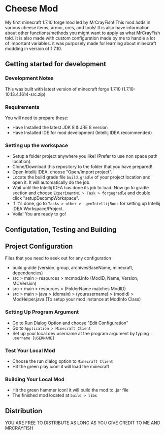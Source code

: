 # Cheese Mod
My first minecraft 1.7.10 forge mod led by MrCrayFish! This mod adds in various cheese items, armor, ores, and tools! It is also have information about other functions/methods you might want to apply as what MrCrayFish told. It is also made with custom configuration made by me to handle a lot of important variables.  it was purposely made for learning about minecraft modding in version of 1.7.10.
## Getting started for development
### Development Notes
This was built with latest version of minecraft forge 1.7.10 (1.7.10-10.13.4.1614-src.zip)
### Requirements
You will need to prepare these:
- Have Installed the latest JDK 8 & JRE 8 version
- Have Installed IDE for mod development (Intellij IDEA recommended)
### Setting up the workspace
- Setup a folder project anywhere you like! (Prefer to use non space path location).
- Clone/Download this repository to the folder that you have prepared!
- Open Intellij IDEA, choose "Open/Import project".
- Locate the build grade file `build.gradle` of your project location and open it. It will automatically do the job.
- Wait until the Intellij IDEA has done its job to load. Now go to gradle section and choose `ExperimentMC > Task > forgegradle` and double click "setupDecompWorkspace".
- If it's done, go to `Tasks > other >  genIntellijRuns` for setting up Intellij IDEA Workspace/Project.
- Voila! You are ready to go!
## Configutation, Testing and Building
## Project Configuration
Files that you need to seek out for any configuration
- build.gralde (version, group, archivesBaseName, minecraft, dependencies)
- src > main > resources > mcmod.info (ModID, Name, Version, MCVersion)
- src > main > resources > (FolderName matches ModID)
- src > main > java > (domain) > (yourusername) > (modid) > ModHelper.java (To setup your mod instance at ModInfo Class)
### Setting Up Program Argument
- Go to Run Dialog Option and choose "Edit Configuration"
- Go to `Application > Minecraft Client`
- Set up your local dev username at the program argument by typing `-username [USERNAME]`
### Test Your Local Mod
- Choose the run dialog option to `Minecraft Client`
- Hit the green play icon! it will load the minecraft
### Building Your Local Mod
- Hit the green hammer icon! it will build the mod to .jar file
- The finished mod located at `build > libs`
## Distribution
YOU ARE FREE TO DISTRIBUTE AS LONG AS YOU GIVE CREDIT TO ME AND MRCRAYFISH